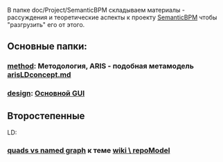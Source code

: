 В папке doc/Project/SemanticBPM складываем материалы - рассуждения и теоретические аспекты к проекту [SemanticBPM](https://github.com/bpmbpm/SemanticBPM) чтобы "разгрузить" его от этого.  
## Основные папки:
### [method](https://github.com/bpmbpm/doc/blob/main/Project/SemanticBPM/method/README.md): Методология, ARIS - подобная метамодель [arisLDconcept.md](method/arisLDconcept.md)
### [design](design): [Основной GUI](design/mainGUI.md)

## Второстепенные
LD:

### [quads vs named graph](GPT_quads_vs_named_graph.md) к теме [wiki \ repoModel](https://github.com/bpmbpm/SemanticBPM/wiki/%D0%9C%D0%B5%D1%82%D0%B0%D0%BC%D0%BE%D0%B4%D0%B5%D0%BB%D1%8C-%D0%BF%D1%80%D0%BE%D1%86%D0%B5%D1%81%D1%81%D0%BE%D0%B2)
